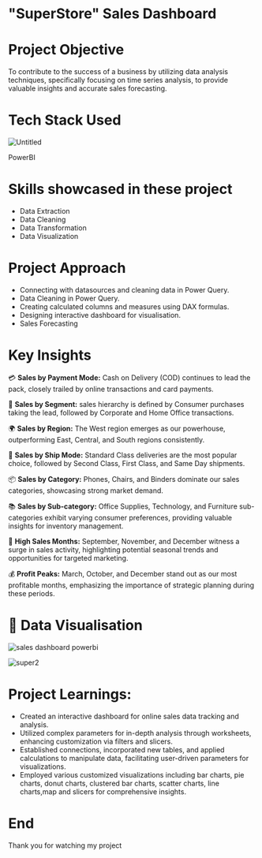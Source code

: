#  "SuperStore" Sales Dashboard

#  Project Objective 

To contribute to the success of a business by utilizing data analysis techniques, specifically focusing on time series analysis, to provide valuable insights and accurate sales forecasting.

# Tech Stack Used

![Untitled](https://github.com/harshitgahlaut/Madhav_E_Commerce_Sales_Dashboard_PowerBI/assets/142779836/cebb1251-93c5-46b3-8d9c-4957e1d844cf)

PowerBI

# Skills showcased in these project

- Data Extraction
- Data Cleaning
- Data Transformation
- Data Visualization


#  Project Approach

- Connecting with datasources and cleaning data in Power Query.
- Data Cleaning in Power Query.
- Creating calculated columns and measures using DAX formulas.
- Designing interactive dashboard for visualisation.
- Sales Forecasting

# Key Insights

💳 **Sales by Payment Mode:** Cash on Delivery (COD) continues to lead the pack, closely trailed by online transactions and card payments.

🏢 **Sales by Segment:** sales hierarchy is defined by Consumer purchases taking the lead, followed by Corporate and Home Office transactions.

🌍 **Sales by Region:** The West region emerges as our powerhouse, outperforming East, Central, and South regions consistently.

🚚 **Sales by Ship Mode:** Standard Class deliveries are the most popular choice, followed by Second Class, First Class, and Same Day shipments.

📦 **Sales by Category:** Phones, Chairs, and Binders dominate our sales categories, showcasing strong market demand.

📚 **Sales by Sub-category:** Office Supplies, Technology, and Furniture sub-categories exhibit varying consumer preferences, providing valuable insights for inventory management.

📆 **High Sales Months:** September, November, and December witness a surge in sales activity, highlighting potential seasonal trends and opportunities for targeted marketing.

💰 **Profit Peaks:** March, October, and December stand out as our most profitable months, emphasizing the importance of strategic planning during these periods.

# 📸 Data Visualisation

![sales dashboard powerbi](https://github.com/user-attachments/assets/322641d1-8be8-4054-9273-f570a84a3ce7)

![super2](https://github.com/harshitgahlaut/SuperStore_Sales_Dashboard_PowerBI/assets/142779836/9bec9761-6b89-4772-ba61-40ad5180346f)

#  **Project Learnings:**
-  Created an interactive dashboard for online sales data tracking and analysis.
-  Utilized complex parameters for in-depth analysis through worksheets, enhancing customization via filters and slicers.
-  Established connections, incorporated new tables, and applied calculations to manipulate data, facilitating user-driven parameters for visualizations.
-  Employed various customized visualizations including bar charts, pie charts, donut charts, clustered bar charts, scatter charts, line charts,map and slicers for comprehensive insights.

  

# End
Thank you for watching my project



